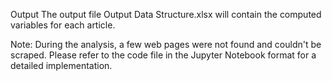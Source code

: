 Output
The output file Output Data Structure.xlsx will contain the computed variables for each article.

Note: During the analysis, a few web pages were not found and couldn't be scraped. Please refer to the code file in the Jupyter Notebook format for a detailed implementation.
